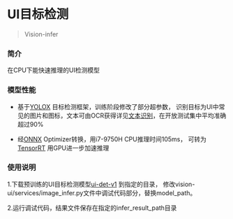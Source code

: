 # UI目标检测

> Vision-infer

### 简介
在CPU下能快速推理的UI检测模型


### 模型性能

* 基于[YOLOX](https://github.com/Megvii-BaseDetection/YOLOX) 目标检测框架，训练阶段修改了部分超参数，
识别目标为UI中常见的图片和图标，文本可由OCR获得详见[文本识别](vision_text.md)，在开放测试集中平均准确超过90%


* 经[ONNX](https://onnx.ai) Optimizer转换，用i7-9750H CPU推理时间105ms，
可转为[TensorRT](https://github.com/onnx/onnx-tensorrt) 用GPU进一步加速推理

### 使用说明
1.下载预训练的UI目标检测模型[ui-det-v1](https://github.com/Meituan-Dianping/vision-ui/releases/download/v0.2/ui_det_v1.onnx) 到指定的目录，
修改vision-ui/services/image_infer.py文件中调试代码部分，替换model_path。

2.运行调试代码，结果文件保存在指定的infer_result_path目录